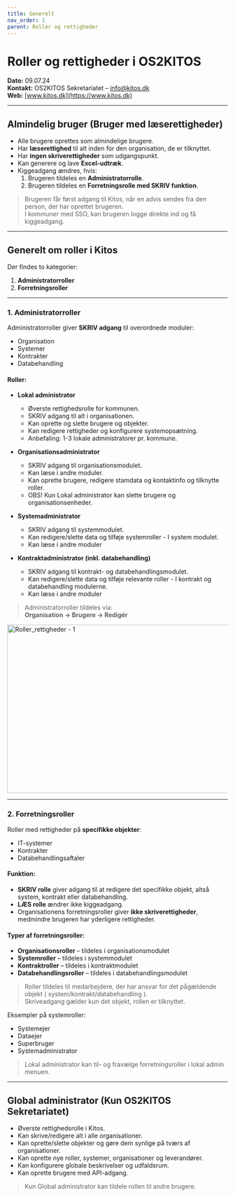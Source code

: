 ```yaml
---
title: Generelt
nav_order: 1
parent: Roller og rettigheder
---
```



# Roller og rettigheder i OS2KITOS  
**Dato:** 09.07.24  
**Kontakt:** OS2KITOS Sekretariatet – [info@kitos.dk](mailto:info@kitos.dk)  
**Web:** [www.kitos.dk](https://www.kitos.dk)

---

## Almindelig bruger (Bruger med læserettigheder)

- Alle brugere oprettes som almindelige brugere.
- Har **læserettighed** til alt inden for den organisation, de er tilknyttet.
- Har **ingen skriverettigheder** som udgangspunkt.
- Kan generere og lave **Excel-udtræk**.
- Kiggeadgang ændres, hvis:
  1. Brugeren tildeles en **Administratorrolle**.
  2. Brugeren tildeles en **Forretningsrolle med SKRIV funktion**.


> Brugeren får først adgang til Kitos, når en advis sendes fra den person, der har oprettet brugeren.  
> I kommuner med SSO, kan brugeren logge direkte ind og få kiggeadgang.

---

## Generelt om roller i Kitos

Der findes to kategorier:

1. **Administratorroller**
2. **Forretningsroller**

---

### 1. Administratorroller

Administratorroller giver **SKRIV adgang** til overordnede moduler:

- Organisation
- Systemer
- Kontrakter
- Databehandling


#### Roller:

- **Lokal administrator**
  - Øverste rettighedsrolle for kommunen.
  - SKRIV adgang til alt i organisationen.
  - Kan oprette og slette brugere og objekter.
  - Kan redigere rettigheder og konfigurere systemopsætning.
  - Anbefaling: 1-3 lokale administratorer pr. kommune.

- **Organisationsadministrator**
  - SKRIV adgang til organisationsmodulet.
  - Kan læse i andre moduler.
  - Kan oprette brugere, redigere stamdata og kontaktinfo og tilknytte roller.
  - OBS! Kun Lokal administrator kan slette brugere og organisationsenheder.

- **Systemadministrator**
  - SKRIV adgang til systemmodulet.
  - Kan redigere/slette data og tilføje systemroller - I system modulet.
  - Kan læse i andre moduler

- **Kontraktadministrator (inkl. databehandling)**
  - SKRIV adgang til kontrakt- og databehandlingsmodulet.
  - Kan redigere/slette data og tilføje relevante roller - I kontrakt og databehandling modulerne.
  - Kan læse i andre moduler

> Administratorroller tildeles via:  
> **Organisation → Brugere → Redigér**
 
<img width="1697" height="385" alt="Roller_rettigheder - 1" src="https://github.com/user-attachments/assets/23412b45-b373-4f8b-bd27-5fb464e99015" />

---

### 2. Forretningsroller

Roller med rettigheder på **specifikke objekter**:

- IT-systemer
- Kontrakter
- Databehandlingsaftaler

#### Funktion:

- **SKRIV rolle** giver adgang til at redigere det specifikke objekt, altså system, kontrakt eller databehandling.
- **LÆS rolle** ændrer ikke kiggeadgang.
- Organisationens forretningsroller giver **ikke skriverettigheder**, medmindre brugeren har yderligere rettigheder.

#### Typer af forretningsroller:

- **Organisationsroller** – tildeles i organisationsmodulet  
- **Systemroller** – tildeles i systemmodulet  
- **Kontraktroller** – tildeles i kontraktmodulet  
- **Databehandlingsroller** – tildeles i databehandlingsmodulet

> Roller tildeles til medarbejdere, der har ansvar for det pågældende objekt ( system/kontrakt/databehandling ).  
> Skriveadgang gælder kun det objekt, rollen er tilknyttet.

Eksempler på systemroller:

- Systemejer  
- Dataejer  
- Superbruger  
- Systemadministrator

> Lokal administrator kan til- og fravælge forretningsroller i lokal admin menuen.

---

## Global administrator (Kun OS2KITOS Sekretariatet)

- Øverste rettighedsrolle i Kitos.
- Kan skrive/redigere alt i alle organisationer.
- Kan oprette/slette objekter og gøre dem synlige på tværs af organisationer.
- Kan oprette nye roller, systemer, organisationer og leverandører.
- Kan konfigurere globale beskrivelser og udfaldsrum.
- Kan oprette brugere med API-adgang.

<!-- BILLEDE HER: Global administrator funktioner -->

> Kun Global administrator kan tildele rollen til andre brugere.
